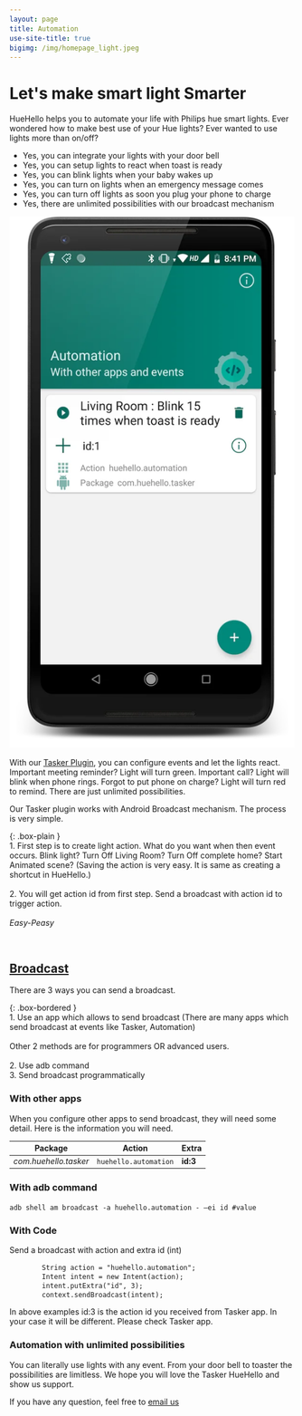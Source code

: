```yaml
---
layout: page
title: Automation
use-site-title: true
bigimg: /img/homepage_light.jpeg
---
```


# Let's make smart light Smarter

HueHello helps you to automate your life with Philips hue smart lights. Ever wondered how to make best use of your Hue lights? Ever wanted to use lights more than on/off? 

- Yes, you can integrate your lights with your door bell
- Yes, you can setup lights to react when toast is ready
- Yes, you can blink lights when your baby wakes up
- Yes, you can turn on lights when an emergency message comes
- Yes, you can turn off lights as soon you plug your phone to charge
- Yes, there are unlimited possibilities with our broadcast mechanism

![Tasker Automation](/img/tasker/mobile_ss.webp)


With our [Tasker Plugin](/apps/tasker), you can configure events and let the lights react. Important meeting reminder? Light will turn green. Important call? Light will blink when phone rings. Forgot to put phone on charge? Light will turn red to remind. There are just unlimited possibilities. 

Our Tasker plugin works with Android Broadcast mechanism. The process is very simple.

{: .box-plain }
<br>1. First step is to create light action. What do you want when then event occurs. Blink light? Turn Off Living Room? Turn Off complete home?  Start Animated scene? (Saving the action is very easy. It is same as creating a shortcut in HueHello.)<br><br>2. You will get action id from first step. Send a broadcast with action id to trigger action.<br><br>*Easy-Peasy*

<br>

## [Broadcast](https://developer.android.com/guide/components/broadcasts)

There are 3 ways you can send a broadcast.

{: .box-bordered }
<br>1. Use an app which allows to send broadcast (There are many apps which send broadcast at events like Tasker, Automation)<br><br>Other 2 methods are for programmers OR advanced users. <br><br>2. Use adb command <br>3. Send broadcast programmatically<br>

### With other apps

When you configure other apps to send broadcast, they will need some detail. Here is the information you will need.

Package | Action | Extra
--- | --- | ---
*com.huehello.tasker* | `huehello.automation` | **id:3**


### With adb command

`adb shell am broadcast -a huehello.automation - —ei id #value`

### With Code

Send a broadcast with action and extra id (int)

```
        String action = "huehello.automation";
        Intent intent = new Intent(action);
        intent.putExtra("id", 3);
        context.sendBroadcast(intent);
```

In above examples id:3 is the action id you received from Tasker app. In your case it will be different. Please check Tasker app.

### Automation with unlimited possibilities

You can literally use lights with any event. From your door bell to toaster the possibilities are limitless. We hope you will love the Tasker HueHello and show us support.

If you have any question, feel free to [email us](mailto://huehello365@gmail.com)